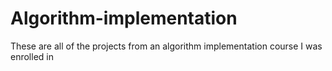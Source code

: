 # Algorithm-implementation
These are all of the projects from an algorithm implementation course I was enrolled in
